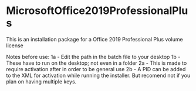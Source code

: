# MicrosoftOffice2019ProfessionalPlus
This is an installation package for a Office 2019 Professional Plus volume license

Notes before use:
1a - Edit the path in the batch file to your desktop
1b - These have to run on the desktop; not even in a folder
2a - This is made to require activation after in order to be general use
2b - A PID can be added to the XML for activation while running the installer. But recomend not if you plan on having multiple keys.
